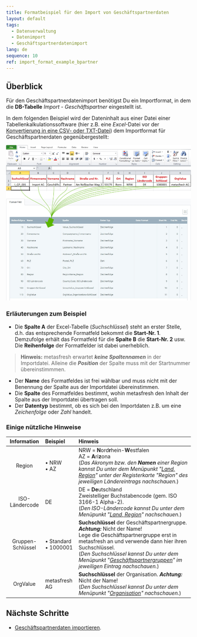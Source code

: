 ```yaml
---
title: Formatbeispiel für den Import von Geschäftspartnerdaten
layout: default
tags:
  - Datenverwaltung
  - Datenimport
  - Geschäftspartnerdatenimport
lang: de
sequence: 10
ref: import_format_example_bpartner
---
```


## Überblick
Für den Geschäftspartnerdatenimport benötigst Du ein Importformat, in dem die **DB-Tabelle** *Import - Geschäftspartner* eingestellt ist.

In dem folgenden Beispiel wird der Dateninhalt aus einer Datei einer Tabellenkalkulationssoftware (hier z.B. eine *Excel*-Datei vor der [Konvertierung in eine CSV- oder TXT-Datei](Importdatei_nuetzliche_Hinweise)) dem Importformat für Geschäftspartnerdaten gegenübergestellt:

![](assets/GPartnerimport_Excel-Tabelle_Format.png)

### Erläuterungen zum Beispiel
- Die **Spalte A** der Excel-Tabelle (*Suchschlüssel*) steht an erster Stelle, d.h. das entsprechende Formatfeld bekommt die **Start-Nr. 1**. Demzufolge erhält das Formatfeld für die **Spalte B** die **Start-Nr. 2** usw.<br> Die **Reihenfolge** der Formatfelder ist dabei unerheblich.
 >**Hinweis:** metasfresh erwartet ***keine Spaltennamen*** in der Importdatei. Alleine die ***Position*** der Spalte muss mit der Startnummer übereinstimmmen.

- Der **Name** des Formatfeldes ist frei wählbar und muss nicht mit der Benennung der Spalte aus der Importdatei übereinstimmen.
- Die **Spalte** des Formatfeldes bestimmt, wohin metasfresh den Inhalt der Spalte aus der Importdatei übertragen soll.
- Der **Datentyp** bestimmt, ob es sich bei den Importdaten z.B. um eine *Zeichenfolge* oder *Zahl* handelt.

### Einige nützliche Hinweise

| Information | Beispiel | Hinweis |
| :---: | :--- | :--- |
| Region | • NRW<br> • AZ | NRW = **N**ord**r**hein-**W**estfalen<br> AZ = **A**ri**z**ona<br> (*Das Akronym bzw. den **Namen** einer Region kannst Du unter dem Menüpunkt "[Land, Region](Menu)" unter der Registerkarte "Region" des jeweiligen Ländereintrags nachschauen.*) |
| ISO-Ländercode | DE | DE = **De**utschland<br> Zweistelliger Buchstabencode (gem. ISO 3166-1 Alpha-2).<br> (*Den ISO-Ländercode kannst Du unter dem Menüpunkt "[Land, Region](Menu)" nachschauen.*) |
| Gruppen-Schlüssel	| • Standard<br> • 1000001 | **Suchschlüssel** der Geschäftspartnergruppe. ***Achtung:*** Nicht der Name!<br> Lege die Geschäftspartnergruppe erst in metasfresh an und verwende dann hier ihren Suchschlüssel.<br> (*Den Suchschlüssel kannst Du unter dem Menüpunkt "[Geschäftspartnergruppen](Menu)" im jeweiligen Eintrag nachschauen.*) |
| OrgValue | metasfresh AG | **Suchschlüssel** der Organisation. ***Achtung:*** Nicht der Name!<br> (*Den Suchschlüssel kannst Du unter dem Menüpunkt "[Organisation](Menu)" nachschauen.*) |

## Nächste Schritte
- [Geschäftspartnerdaten importieren](GPartnerdaten_importieren).
